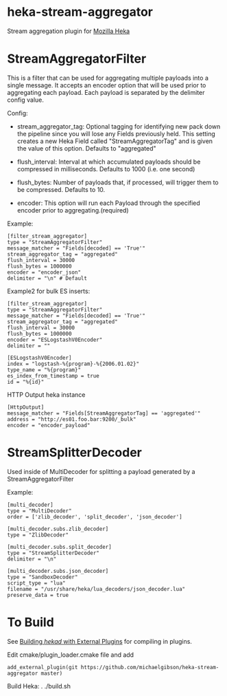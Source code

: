 heka-stream-aggregator
======================
Stream aggregation plugin for [Mozilla Heka](http://hekad.readthedocs.org/)

StreamAggregatorFilter
===========
This is a filter that can be used for aggregating multiple payloads into a single message.
It accepts an encoder option that will be used prior to aggregating each payload.
Each payload is separated by the delimiter config value.

Config: 

- stream_aggregator_tag:
	Optional tagging for identifying new pack down the pipeline since you will lose any Fields previously held.
	This setting creates a new Heka Field called "StreamAggregatorTag" and is given the value of this option. Defaults to "aggregated"

- flush_interval: 
	Interval at which accumulated payloads should be compressed in milliseconds.
	Defaults to 1000 (i.e. one second)

- flush_bytes:
	Number of payloads that, if processed, will trigger them to be compressed.
	Defaults to 10.

- encoder:
	This option will run each Payload through the specified encoder prior to aggregating.(required)

Example:

	[filter_stream_aggregator]
	type = "StreamAggregatorFilter"
	message_matcher = "Fields[decoded] == 'True'"
	stream_aggregator_tag = "aggregated"
	flush_interval = 30000
	flush_bytes = 1000000
	encoder = "encoder_json"
	delimiter = "\n" # Default
	
	
	
Example2 for bulk ES inserts:

	[filter_stream_aggregator]
	type = "StreamAggregatorFilter"
	message_matcher = "Fields[decoded] == 'True'"
	stream_aggregator_tag = "aggregated"
	flush_interval = 30000
	flush_bytes = 1000000
	encoder = "ESLogstashV0Encoder"
	delimiter = ""
	
	[ESLogstashV0Encoder]
	index = "logstash-%{program}-%{2006.01.02}"
	type_name = "%{program}"
	es_index_from_timestamp = true
	id = "%{id}"
	
HTTP Output heka instance

	[HttpOutput]
	message_matcher = "Fields[StreamAggregatorTag] == 'aggregated'"
	address = "http://es01.foo.bar:9200/_bulk"
	encoder	= "encoder_payload"

StreamSplitterDecoder
===========

Used inside of MultiDecoder for splitting a payload generated by a StreamAggregatorFilter

Example:

	[multi_decoder]
	type = "MultiDecoder"
	order = ['zlib_decoder', 'split_decoder', 'json_decoder']

	[multi_decoder.subs.zlib_decoder]
	type = "ZlibDecoder"

	[multi_decoder.subs.split_decoder]
	type = "StreamSplitterDecoder"
	delimiter = "\n"

	[multi_decoder.subs.json_decoder]
	type = "SandboxDecoder"
	script_type = "lua"
	filename = "/usr/share/heka/lua_decoders/json_decoder.lua"
	preserve_data = true

To Build
========

See [Building *hekad* with External Plugins](http://hekad.readthedocs.org/en/latest/installing.html#build-include-externals)
for compiling in plugins.

Edit cmake/plugin_loader.cmake file and add

    add_external_plugin(git https://github.com/michaelgibson/heka-stream-aggregator master)

Build Heka:
	. ./build.sh



